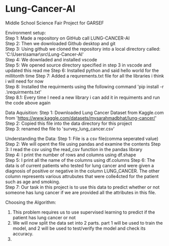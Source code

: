 # Lung-Cancer-AI
Middle School Science Fair Project for GARSEF


Environment setup:  
Step 1:  Made a repository on GitHub call LUNG-CANCER-AI  
Step 2: Then we downloaded Github desktop and git  
Step 3: Using github we cloned the repository into a local directory called: 'C:\Users\samar\src\Lung-Cancer-AI'   
Step 4: We downladed and installed vscode  
Step 5: We opened source directory specified in step 3 in vscode and updated this read me 
Step 6: Installed python and said hello world for the millitonth time
Step 7: Added a requrements.txt file for all the libraries i think i will need for now  
Step 8: Installed the requirments using the following command 'pip install -r .\requirments.txt'  
Step 8.1: Every time I need a new library i can add it in requiments and run the code above again  

Data Aquisition:
Step 1: Downloaded Lung Cancer Dataset from Kaggle.com from 'https://www.kaggle.com/datasets/mysarahmadbhat/lung-cancer/'  
Step 2: Copied this file into the data directory for this project    
Step 3: renamed the file to 'survey_lung_cancer.csv'  

Understanding the Data:
Step 1: File is a csv file(comma seperated value)
Step 2: We will opent the file using pandas and examine the contents
Step 3: I read the csv using the read_csv function in the pandas library  
Step 4: I print the number of rows and columns using df.shape  
Step 5: I print all the name of the columns using df.columns
Step 6: The data is of current patients who tested for lung cancer and were given a diagnosis of positive or negative in the column LUNG_CANCER. The other column represents various attrubutes that were colle4cted for the patient such as age and smoking.  
Step 7: Our task in this project is to use this data to predict whether or not someone has lung cancer if we are provided all the attributes in this file.  

Choosing the Algorithm:  
1. This problem requires us to use supervised learning to predict if the patient has lung cancer or not  
2. We will now split the data set into 2 parts. part 1 will be used to train the model, and 2 will be used to test/verify the model and check its accuracy.  
3. 
